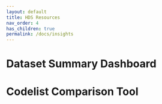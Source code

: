 ```yaml
---
layout: default
title: HDS Resources
nav_order: 4
has_children: true
permalink: /docs/insights
---
```


# Dataset Summary Dashboard



# Codelist Comparison Tool

